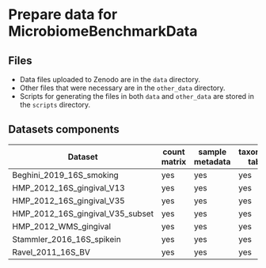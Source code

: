 
# Prepare data for MicrobiomeBenchmarkData

## Files

+ Data files uploaded to Zenodo are in the `data` directory.
+ Other files that were necessary are in the `other_data` directory.
+ Scripts for generating the files in both `data` and `other_data` are stored in the `scripts` directory.

## Datasets components

| Dataset | count matrix | sample metadata | taxonomy table | taxa annotations | phylogenetic tree |
| ------- | ------------ | --------------- | -------------- | ---------------- | ----------------- |
| Beghini_2019_16S_smoking | yes | yes | yes | | yes |
| HMP_2012_16S_gingival_V13 | yes | yes | yes | | yes |
| HMP_2012_16S_gingival_V35 | yes | yes | yes | | yes |
| HMP_2012_16S_gingival_V35_subset | yes | yes | yes | yes | yes |
| HMP_2012_WMS_gingival | yes | yes | yes | | yes |
| Stammler_2016_16S_spikein | yes | yes | yes | yes | no |
| Ravel_2011_16S_BV | yes | yes | yes | yes | no |
